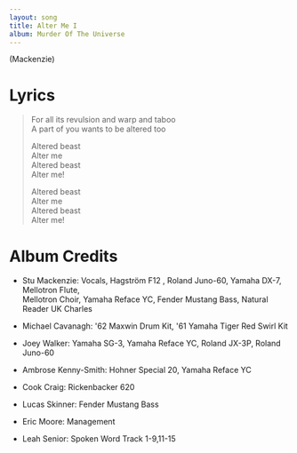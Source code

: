 ```yaml
---
layout: song
title: Alter Me I
album: Murder Of The Universe
---
```


(Mackenzie)

# Lyrics

> For all its revulsion and warp and taboo  
> A part of you wants to be altered too  
>  
> Altered beast  
> Alter me  
> Altered beast  
> Alter me!  
>  
> Altered beast  
> Alter me  
> Altered beast  
> Alter me!  

# Album Credits

* Stu Mackenzie: Vocals, Hagström F12 , Roland Juno-60, Yamaha DX-7, Mellotron Flute,  
Mellotron Choir, Yamaha Reface YC, Fender Mustang Bass, Natural Reader UK Charles
* Michael Cavanagh: '62 Maxwin Drum Kit, '61 Yamaha Tiger Red Swirl Kit
* Joey Walker: Yamaha SG-3, Yamaha Reface YC, Roland JX-3P, Roland Juno-60
* Ambrose Kenny-Smith: Hohner Special 20, Yamaha Reface YC
* Cook Craig: Rickenbacker 620
* Lucas Skinner: Fender Mustang Bass
* Eric Moore: Management

* Leah Senior: Spoken Word Track 1-9,11-15

